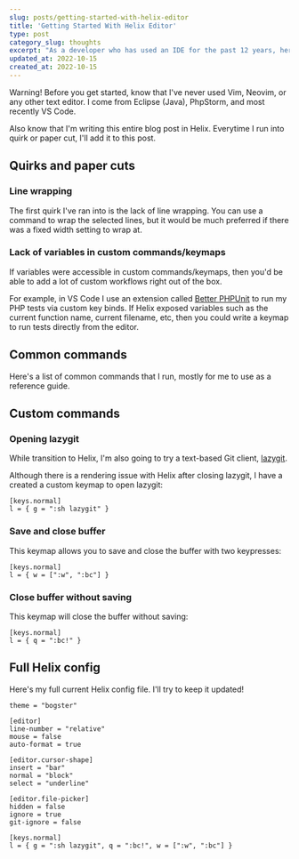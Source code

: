 ```yaml
---
slug: posts/getting-started-with-helix-editor
title: 'Getting Started With Helix Editor'
type: post
category_slug: thoughts
excerpt: "As a developer who has used an IDE for the past 12 years, here's my first look at using Helix Editor, a terminal-based text editor."
updated_at: 2022-10-15
created_at: 2022-10-15
---
```

Warning! Before you get started, know that I've never used Vim, Neovim, or
any other text editor. I come from Eclipse (Java), PhpStorm, and most recently
VS Code.

Also know that I'm writing this entire blog post in Helix. Everytime I run into quirk or paper cut, I'll add it to this post.

## Quirks and paper cuts

### Line wrapping

The first quirk I've ran into is the lack of line wrapping. You can use a command to wrap the selected lines, but it would be much preferred if there was a fixed width setting to wrap at.

### Lack of variables in custom commands/keymaps

If variables were accessible in custom commands/keymaps, then you'd be able to add a lot of custom workflows right out of the box.

For example, in VS Code I use an extension called [Better PHPUnit](https://marketplace.visualstudio.com/items?itemName=calebporzio.better-phpunit)
to run my PHP tests via custom key binds. If Helix exposed variables such as the current function name, current filename, etc, then
you could write a keymap to run tests directly from the editor.

## Common commands

Here's a list of common commands that I run, mostly for me to use as a reference guide.

## Custom commands

### Opening lazygit

While transition to Helix, I'm also going to try a text-based Git client, [lazygit](https://github.com/jesseduffield/lazygit).

Although there is a rendering issue with Helix after closing lazygit, I have a created a custom keymap to open lazygit:

```
[keys.normal]
l = { g = ":sh lazygit" }
```

### Save and close buffer

This keymap allows you to save and close the buffer with two keypresses:

```
[keys.normal]
l = { w = [":w", ":bc"] }
```

### Close buffer without saving

This keymap will close the buffer without saving:

```
[keys.normal]
l = { q = ":bc!" }
```

## Full Helix config

Here's my full current Helix config file. I'll try to keep it updated!

```
theme = "bogster"

[editor]
line-number = "relative"
mouse = false
auto-format = true

[editor.cursor-shape]
insert = "bar"
normal = "block"
select = "underline"

[editor.file-picker]
hidden = false
ignore = true
git-ignore = false

[keys.normal]
l = { g = ":sh lazygit", q = ":bc!", w = [":w", ":bc"] }
```